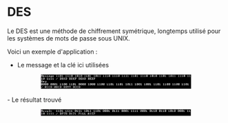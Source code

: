 # DES
Le DES est une méthode de chiffrement symétrique, longtemps utilisé pour les systèmes de mots de passe sous UNIX.

Voici un exemple d'application :
   - Le message et la clé ici utilisées
   <p align="center">
  <img src="https://github.com/ClaireGouessant/DES/blob/master/DES1.PNG" width="350"/>
   </p>
   - Le résultat trouvé
   <p align="center">
   <img src="https://github.com/ClaireGouessant/DES/blob/master/DES2.PNG" width="350"/>
   </p>
